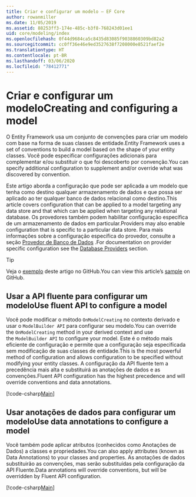 ```yaml
---
title: Criar e configurar um modelo – EF Core
author: rowanmiller
ms.date: 11/05/2019
ms.assetid: 88253ff3-174e-485c-b3f8-768243d01ee1
uid: core/modeling/index
ms.openlocfilehash: 0f44d9684ca5c8435d83085f9038860309bd82a2
ms.sourcegitcommit: cc0ff36e46e9ed3527638f7208000e8521faef2e
ms.translationtype: HT
ms.contentlocale: pt-BR
ms.lasthandoff: 03/06/2020
ms.locfileid: "78412771"
---
```

# <a name="creating-and-configuring-a-model"></a><span data-ttu-id="894d6-102">Criar e configurar um modelo</span><span class="sxs-lookup"><span data-stu-id="894d6-102">Creating and configuring a model</span></span>

<span data-ttu-id="894d6-103">O Entity Framework usa um conjunto de convenções para criar um modelo com base na forma de suas classes de entidade.</span><span class="sxs-lookup"><span data-stu-id="894d6-103">Entity Framework uses a set of conventions to build a model based on the shape of your entity classes.</span></span> <span data-ttu-id="894d6-104">Você pode especificar configurações adicionais para complementar e/ou substituir o que foi descoberto por convenção.</span><span class="sxs-lookup"><span data-stu-id="894d6-104">You can specify additional configuration to supplement and/or override what was discovered by convention.</span></span>

<span data-ttu-id="894d6-105">Este artigo aborda a configuração que pode ser aplicada a um modelo que tenha como destino qualquer armazenamento de dados e que possa ser aplicado ao ter qualquer banco de dados relacional como destino.</span><span class="sxs-lookup"><span data-stu-id="894d6-105">This article covers configuration that can be applied to a model targeting any data store and that which can be applied when targeting any relational database.</span></span> <span data-ttu-id="894d6-106">Os provedores também podem habilitar configuração específica de um armazenamento de dados em particular.</span><span class="sxs-lookup"><span data-stu-id="894d6-106">Providers may also enable configuration that is specific to a particular data store.</span></span> <span data-ttu-id="894d6-107">Para mais informações sobre a configuração específica do provedor, consulte a seção [Provedor de Banco de Dados](../providers/index.md) .</span><span class="sxs-lookup"><span data-stu-id="894d6-107">For documentation on provider specific configuration see the [Database Providers](../providers/index.md) section.</span></span>

> [!TIP]  
> <span data-ttu-id="894d6-108">Veja o [exemplo](https://github.com/dotnet/EntityFramework.Docs/tree/master/samples) deste artigo no GitHub.</span><span class="sxs-lookup"><span data-stu-id="894d6-108">You can view this article’s [sample](https://github.com/dotnet/EntityFramework.Docs/tree/master/samples) on GitHub.</span></span>

## <a name="use-fluent-api-to-configure-a-model"></a><span data-ttu-id="894d6-109">Usar a API fluente para configurar um modelo</span><span class="sxs-lookup"><span data-stu-id="894d6-109">Use fluent API to configure a model</span></span>

<span data-ttu-id="894d6-110">Você pode modificar o método `OnModelCreating` no contexto derivado e usar o `ModelBuilder API` para configurar seu modelo.</span><span class="sxs-lookup"><span data-stu-id="894d6-110">You can override the `OnModelCreating` method in your derived context and use the `ModelBuilder API` to configure your model.</span></span> <span data-ttu-id="894d6-111">Este é o método mais eficiente de configuração e permite que a configuração seja especificada sem modificação de suas classes de entidade.</span><span class="sxs-lookup"><span data-stu-id="894d6-111">This is the most powerful method of configuration and allows configuration to be specified without modifying your entity classes.</span></span> <span data-ttu-id="894d6-112">A configuração da API fluente tem a precedência mais alta e substituirá as anotações de dados e as convenções.</span><span class="sxs-lookup"><span data-stu-id="894d6-112">Fluent API configuration has the highest precedence and will override conventions and data annotations.</span></span>

[!code-csharp[Main](../../../samples/core/Modeling/FluentAPI/Required.cs?highlight=12-14)]

## <a name="use-data-annotations-to-configure-a-model"></a><span data-ttu-id="894d6-113">Usar anotações de dados para configurar um modelo</span><span class="sxs-lookup"><span data-stu-id="894d6-113">Use data annotations to configure a model</span></span>

<span data-ttu-id="894d6-114">Você também pode aplicar atributos (conhecidos como Anotações de Dados) a classes e propriedades.</span><span class="sxs-lookup"><span data-stu-id="894d6-114">You can also apply attributes (known as Data Annotations) to your classes and properties.</span></span> <span data-ttu-id="894d6-115">As anotações de dados substituirão as convenções, mas serão substituídas pela configuração da API Fluente.</span><span class="sxs-lookup"><span data-stu-id="894d6-115">Data annotations will override conventions, but will be overridden by Fluent API configuration.</span></span>

[!code-csharp[Main](../../../samples/core/Modeling/DataAnnotations/Required.cs?highlight=15)]
